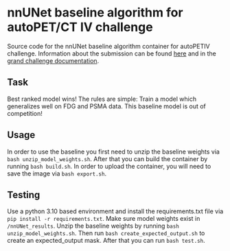 # nnUNet baseline algorithm for autoPET/CT IV challenge

Source code for the nnUNet baseline algorithm container for autoPETIV challenge. Information about the 
submission can be found [here](https://autopet-iv.grand-challenge.org/submission/) and in the [grand challenge 
documentation](https://grand-challenge.org/documentation/).

## Task
Best ranked model wins! The rules are simple: Train a model which generalizes well on FDG and PSMA data. This baseline model is out of competition!

## Usage 

In order to use the baseline you first need to unzip the baseline weights via `bash unzip_model_weights.sh`. 
After that you can build the container by running `bash build.sh`. In order to upload the container, you will need to
save the image via `bash export.sh`.

## Testing

Use a python 3.10 based environment and install the requirements.txt file via `pip install -r requirements.txt`. 
Make sure model weights exist in `/nnUNet_results`. Unzip the baseline weights by running `bash unzip_model_weights.sh`. 
Then run `bash create_expected_output.sh` to create an expected_output mask. After that you can run `bash test.sh`.

